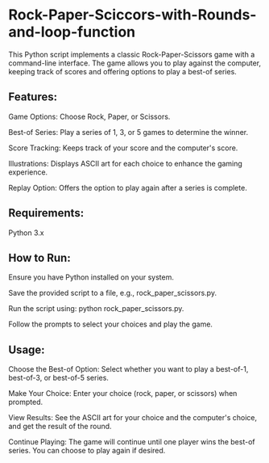 # Rock-Paper-Sciccors-with-Rounds-and-loop-function

This Python script implements a classic Rock-Paper-Scissors game with a command-line interface. The game allows you to play against the computer, keeping track of scores and offering options to play a best-of series.

## Features:
Game Options: Choose Rock, Paper, or Scissors.

Best-of Series: Play a series of 1, 3, or 5 games to determine the winner.

Score Tracking: Keeps track of your score and the computer's score.

Illustrations: Displays ASCII art for each choice to enhance the gaming experience.

Replay Option: Offers the option to play again after a series is complete.

## Requirements:
Python 3.x

## How to Run:
Ensure you have Python installed on your system.

Save the provided script to a file, e.g., rock_paper_scissors.py.

Run the script using: python rock_paper_scissors.py.

Follow the prompts to select your choices and play the game.

## Usage:
Choose the Best-of Option: Select whether you want to play a best-of-1, best-of-3, or best-of-5 series.

Make Your Choice: Enter your choice (rock, paper, or scissors) when prompted.

View Results: See the ASCII art for your choice and the computer's choice, and get the result of the round.

Continue Playing: The game will continue until one player wins the best-of series. You can choose to play again if desired.
